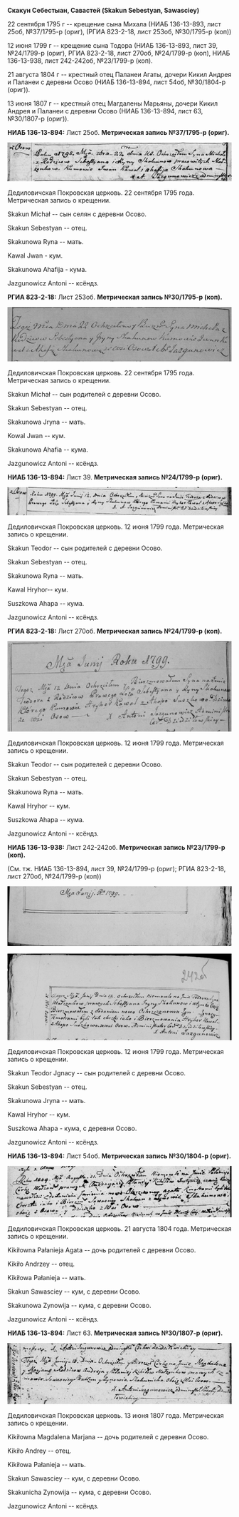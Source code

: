**Скакун Себестыан, Савастей (Skakun Sebestyan, Sawasciey)**

22 сентября 1795 г -- крещение сына Михала (НИАБ 136-13-893, лист 25об,
№37/1795-р (ориг), (РГИА 823-2-18, лист 253об, №30/1795-р (коп))

12 июня 1799 г -- крещение сына Тодора (НИАБ 136-13-893, лист 39,
№24/1799-р (ориг), РГИА 823-2-18, лист 270об, №24/1799-р (коп), НИАБ
136-13-938, лист 242-242об, №23/1799-р (коп).

21 августа 1804 г -- крестный отец Паланеи Агаты, дочери Кикил Андрея и
Паланеи с деревни Осово (НИАБ 136-13-894, лист 54об, №30/1804-р (ориг)).

13 июня 1807 г -- крестный отец Магдалены Марьяны, дочери Кикил Андрея и
Паланеи с деревни Осово (НИАБ 136-13-894, лист 63, №30/1807-р (ориг)).

**НИАБ 136-13-894:** Лист 25об. **Метрическая запись №37/1795-р
(ориг).**

![](./media/a5a6e815d5aaea8cf511184f29ced6162abade33.png)

Дедиловичская Покровская церковь. 22 сентября 1795 года. Метрическая
запись о крещении.

Skakun Michał -- сын селян с деревни Осовo.

Skakun Sebestyan -- отец.

Skakunowa Ryna -- мать.

Kawal Jwan - кум.

Skakunowa Ahafija - кума.

Jazgunowicz Antoni -- ксёндз.

**РГИА 823-2-18:** Лист 253об. **Метрическая запись №30/1795-р (коп).**

![](./media/2cbc02d8c76e9b955ae0d92e2533dae698945c43.png)

Дедиловичская Покровская церковь. 22 сентября 1795 года. Метрическая
запись о крещении.

Skakun Michał -- сын родителей с деревни Осово.

Skakun Sebestyan -- отец.

Skakunowa Jryna -- мать.

Kowal Jwan -- кум.

Skakunowa Ahafia -- кума.

Jazgunowicz Antoni -- ксёндз.

**НИАБ 136-13-894:** Лист 39. **Метрическая запись №24/1799-р (ориг).**

![](./media/1b80ea440aa67d2c15015a907f3beb8a0992423e.png)

Дедиловичская Покровская церковь. 12 июня 1799 года. Метрическая запись
о крещении.

Skakun Teodor -- сын родителей с деревни Осовo.

Skakun Sebestyan -- отец.

Skakunowa Ryna -- мать.

Kawal Hryhor-- кум.

Suszkowa Ahapa -- кума.

Jazgunowicz Antoni -- ксёндз.

**РГИА 823-2-18:** Лист 270об. **Метрическая запись №24/1799-р (коп).**

![](./media/cc691a1cb2459660df52c3e8f9b77fdacfa3092e.png)

Дедиловичская Покровская церковь. 12 июня 1799 года. Метрическая запись
о крещении.

Skakun Teodor -- сын родителей с деревни Осово.

Skakun Sebestyan -- отец.

Skakunowa Ryna -- мать.

Kawal Hryhor -- кум.

Suszkowa Ahapa -- кума.

Jazgunowicz Antoni -- ксёндз.

**НИАБ 136-13-938:** Лист 242-242об. **Метрическая запись №23/1799-р
(коп).**

(См. тж. НИАБ 136-13-894, лист 39, №24/1799-р (ориг); РГИА 823-2-18,
лист 270об, №24/1799-р (коп))

![](./media/a789cfa98455be28ce7ce1b2c33baf18f0605294.png)

![](./media/b6d91d1e4b8d2866cdefabb5efc7cb8e365f1636.png)

Дедиловичская Покровская церковь. 12 июня 1799 года. Метрическая запись
о крещении.

Skakun Teodor Jgnacy -- сын родителей с деревни Осово.

Skakun Sebestyan -- отец.

Skakunowa Jryna -- мать.

Kawal Hryhor -- кум.

Suszkowa Ahapa - кума, с деревни Осово.

Jazgunowicz Antoni -- ксёндз.

**НИАБ 136-13-894:** Лист 54об. **Метрическая запись №30/1804-р
(ориг).**

![](./media/d934c329477bb17e0601f59da4b766a438c180d2.png)

Дедиловичская Покровская церковь. 21 августа 1804 года. Метрическая
запись о крещении.

Kikiłowna Pałanieja Agata -- дочь родителей с деревни Осовo.

Kikiło Andrzey -- отец.

Kikiłowa Pałanieja -- мать.

Skakun Sawasciey -- кум, с деревни Осовo.

Skakunowa Zynowija -- кума, с деревни Осовo.

Jazgunowicz Antoni -- ксёндз.

**НИАБ 136-13-894:** Лист 63. **Метрическая запись №30/1807-р (ориг).**

![](./media/c83e42674a4da5cb6e4ab580773eb806cbc49d2b.png)

Дедиловичская Покровская церковь. 13 июня 1807 года. Метрическая запись
о крещении.

Kikiłowna Magdalena Marjana -- дочь родителей с деревни Осовo.

Kikiło Andrey -- отец.

Kikiłowa Pałanieja -- мать.

Skakun Sawasciey -- кум, с деревни Осовo.

Skakunicha Zynowija -- кума, с деревни Осовo.

Jazgunowicz Antoni -- ксёндз.

